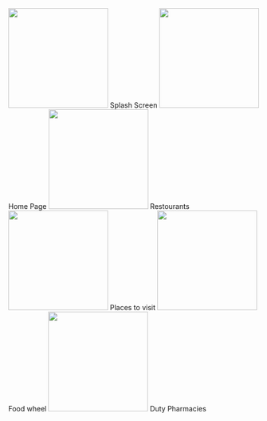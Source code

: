 <img src="https://github.com/mehmetkurt98/mersin/assets/56899039/be1c43b4-7e18-4a23-8faa-c4f52ee883ca" width="200">	
Splash Screen
<img src="https://github.com/mehmetkurt98/mersin/assets/56899039/ed99edbd-29ae-4a05-bae2-64916b72c4be" width="200">
Home Page
<img src="https://github.com/mehmetkurt98/mersin/assets/56899039/f1f1e5dc-86d0-4095-8999-caf8e2dd4b94" width="200">
Restourants
<img src="https://github.com/mehmetkurt98/mersin/assets/56899039/e4610512-699d-4c6b-ac54-31fa2a5e0df3" width="200">	
Places to visit
<img src="https://github.com/mehmetkurt98/mersin/assets/56899039/6a9317e4-c520-4f4e-8b61-73327031b09a" width="200">	
Food wheel
<img src="https://github.com/mehmetkurt98/mersin/assets/56899039/5a909e8f-5eab-4d43-bda9-d59b2efde66b" width="200">	
Duty Pharmacies



